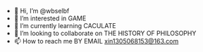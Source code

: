 - 👋 Hi, I’m @wbselbf
- 👀 I’m interested in GAME
- 🌱 I’m currently learning CACULATE
- 💞️ I’m looking to collaborate on THE HISTORY OF PHILOSOPHY
- 📫 How to reach me BY EMAIL xin1305068153@163.com

<!---
wbselbf/wbselbf is a ✨ special ✨ repository because its `README.md` (this file) appears on your GitHub profile.
You can click the Preview link to take a look at your changes.
--->
